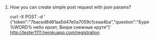 1. How you can create simple post request with json params?
      
      curl -X POST -d ' {"token":"7baced8d61aa5d47e0a7059c1ceaa4ba","question":"Буря %WORD% небо кроет, Вихри снежные крутя"}'
      http://tester1111.herokuapp.com/registration 
